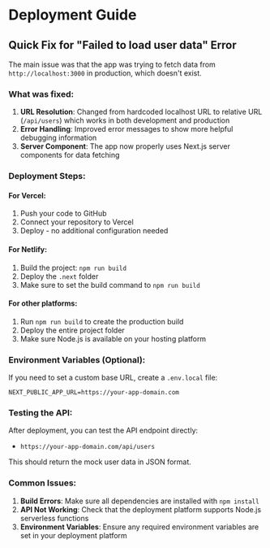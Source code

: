 # Deployment Guide

## Quick Fix for "Failed to load user data" Error

The main issue was that the app was trying to fetch data from `http://localhost:3000` in production, which doesn't exist.

### What was fixed:
1. **URL Resolution**: Changed from hardcoded localhost URL to relative URL (`/api/users`) which works in both development and production
2. **Error Handling**: Improved error messages to show more helpful debugging information
3. **Server Component**: The app now properly uses Next.js server components for data fetching

### Deployment Steps:

#### For Vercel:
1. Push your code to GitHub
2. Connect your repository to Vercel
3. Deploy - no additional configuration needed

#### For Netlify:
1. Build the project: `npm run build`
2. Deploy the `.next` folder
3. Make sure to set the build command to `npm run build`

#### For other platforms:
1. Run `npm run build` to create the production build
2. Deploy the entire project folder
3. Make sure Node.js is available on your hosting platform

### Environment Variables (Optional):
If you need to set a custom base URL, create a `.env.local` file:
```
NEXT_PUBLIC_APP_URL=https://your-app-domain.com
```

### Testing the API:
After deployment, you can test the API endpoint directly:
- `https://your-app-domain.com/api/users`

This should return the mock user data in JSON format.

### Common Issues:
1. **Build Errors**: Make sure all dependencies are installed with `npm install`
2. **API Not Working**: Check that the deployment platform supports Node.js serverless functions
3. **Environment Variables**: Ensure any required environment variables are set in your deployment platform
